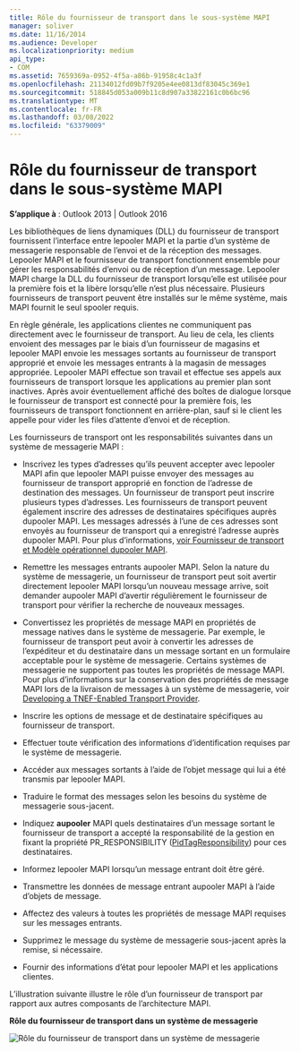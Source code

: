```yaml
---
title: Rôle du fournisseur de transport dans le sous-système MAPI
manager: soliver
ms.date: 11/16/2014
ms.audience: Developer
ms.localizationpriority: medium
api_type:
- COM
ms.assetid: 7659369a-0952-4f5a-a86b-91958c4c1a3f
ms.openlocfilehash: 21134012fd09b7f9205e4ee0813df83045c369e1
ms.sourcegitcommit: 518845d053a009b11c8d907a33822161c0b6bc96
ms.translationtype: MT
ms.contentlocale: fr-FR
ms.lasthandoff: 03/08/2022
ms.locfileid: "63379009"
---
```

# <a name="transport-provider-role-in-the-mapi-subsystem"></a>Rôle du fournisseur de transport dans le sous-système MAPI
  
**S’applique à** : Outlook 2013 | Outlook 2016 
  
Les bibliothèques de liens dynamiques (DLL) du fournisseur de transport fournissent l’interface entre lepooler MAPI et la partie d’un système de messagerie responsable de l’envoi et de la réception des messages. Lepooler MAPI et le fournisseur de transport fonctionnent ensemble pour gérer les responsabilités d’envoi ou de réception d’un message. Lepooler MAPI charge la DLL du fournisseur de transport lorsqu’elle est utilisée pour la première fois et la libère lorsqu’elle n’est plus nécessaire. Plusieurs fournisseurs de transport peuvent être installés sur le même système, mais MAPI fournit le seul spooler requis.
  
En règle générale, les applications clientes ne communiquent pas directement avec le fournisseur de transport. Au lieu de cela, les clients envoient des messages par le biais d’un fournisseur de magasins et lepooler MAPI envoie les messages sortants au fournisseur de transport approprié et envoie les messages entrants à la magasin de messages appropriée. Lepooler MAPI effectue son travail et effectue ses appels aux fournisseurs de transport lorsque les applications au premier plan sont inactives. Après avoir éventuellement affiché des boîtes de dialogue lorsque le fournisseur de transport est connecté pour la première fois, les fournisseurs de transport fonctionnent en arrière-plan, sauf si le client les appelle pour vider les files d’attente d’envoi et de réception. 
  
Les fournisseurs de transport ont les responsabilités suivantes dans un système de messagerie MAPI :
  
- Inscrivez les types d’adresses qu’ils peuvent accepter avec lepooler MAPI afin que lepooler MAPI puisse envoyer des messages au fournisseur de transport approprié en fonction de l’adresse de destination des messages. Un fournisseur de transport peut inscrire plusieurs types d’adresses. Les fournisseurs de transport peuvent également inscrire des adresses de destinataires spécifiques auprès dupooler MAPI. Les messages adressés à l’une de ces adresses sont envoyés au fournisseur de transport qui a enregistré l’adresse auprès dupooler MAPI. Pour plus d’informations, [voir Fournisseur de transport et Modèle opérationnel dupooler MAPI](transport-provider-and-mapi-spooler-operational-model.md).
    
- Remettre les messages entrants aupooler MAPI. Selon la nature du système de messagerie, un fournisseur de transport peut soit avertir directement lepooler MAPI lorsqu’un nouveau message arrive, soit demander aupooler MAPI d’avertir régulièrement le fournisseur de transport pour vérifier la recherche de nouveaux messages.
    
- Convertissez les propriétés de message MAPI en propriétés de message natives dans le système de messagerie. Par exemple, le fournisseur de transport peut avoir à convertir les adresses de l’expéditeur et du destinataire dans un message sortant en un formulaire acceptable pour le système de messagerie. Certains systèmes de messagerie ne supportent pas toutes les propriétés de message MAPI. Pour plus d’informations sur la conservation des propriétés de message MAPI lors de la livraison de messages à un système de messagerie, voir [Developing a TNEF-Enabled Transport Provider](developing-a-tnef-enabled-transport-provider.md).
    
- Inscrire les options de message et de destinataire spécifiques au fournisseur de transport.
    
- Effectuer toute vérification des informations d’identification requises par le système de messagerie.
    
- Accéder aux messages sortants à l’aide de l’objet message qui lui a été transmis par lepooler MAPI.
    
- Traduire le format des messages selon les besoins du système de messagerie sous-jacent.
    
- Indiquez **aupooler** MAPI quels destinataires d’un message sortant le fournisseur de transport a accepté la responsabilité de la gestion en fixant la propriété PR_RESPONSIBILITY ([PidTagResponsibility](pidtagresponsibility-canonical-property.md)) pour ces destinataires.
    
- Informez lepooler MAPI lorsqu’un message entrant doit être géré.
    
- Transmettre les données de message entrant aupooler MAPI à l’aide d’objets de message.
    
- Affectez des valeurs à toutes les propriétés de message MAPI requises sur les messages entrants.
    
- Supprimez le message du système de messagerie sous-jacent après la remise, si nécessaire.
    
- Fournir des informations d’état pour lepooler MAPI et les applications clientes.
    
L’illustration suivante illustre le rôle d’un fournisseur de transport par rapport aux autres composants de l’architecture MAPI.
  
**Rôle du fournisseur de transport dans un système de messagerie**
  
![Rôle du fournisseur de transport dans un système de messagerie](media/xp01.gif "Rôle du fournisseur de transport dans un système de messagerie")
  

